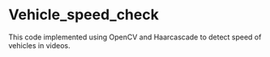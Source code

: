 # Vehicle_speed_check
This code implemented using OpenCV and Haarcascade to detect speed of vehicles in videos.
